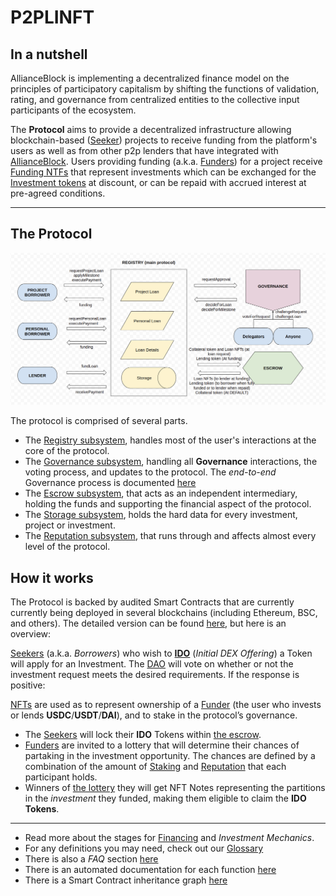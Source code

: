 # P2PLINFT

## In a nutshell
AllianceBlock is implementing a decentralized finance model on the principles of participatory capitalism by shifting the functions of validation, rating, and governance from centralized entities to the collective input participants of the ecosystem.

The **Protocol** aims to provide a decentralized infrastructure allowing blockchain-based ([Seeker](Glossary.md#seeker)) projects to receive funding from the platform's users as well as from other p2p lenders that have integrated with [AllianceBlock](https://allianceblock.io). Users providing funding (a.k.a. [Funders](Glossary.md#funder)) for a project receive [Funding NTFs](Glossary.md#funding-nft) that represent investments which can be exchanged for the [Investment tokens](Glossary.md#project-token) at discount, or can be repaid with accrued interest at pre-agreed conditions.

---

## The Protocol

![Protocol Graph](img/protocol.png)

The protocol is comprised of several parts.
* The [Registry subsystem](Registry.md), handles most of the user's interactions at the core of the protocol.
* The [Governance subsystem](DAO.md), handling all **Governance** interactions, the voting process, and updates to the protocol. The *end-to-end* Governance process is documented [here](DAO-endToEnd.md)
* The [Escrow subsystem](Escrow.md), that acts as an independent intermediary, holding the funds and supporting the financial aspect of the protocol.
* The [Storage subsystem](Storage.md), holds the hard data for every investment, project or investment.
* The [Reputation subsystem](Reputation.md), that runs through and affects almost every level of the protocol.

## How it works

The Protocol is backed by audited Smart Contracts that are currently currently being deployed in several blockchains (including Ethereum, BSC, and others). The detailed version can be found [here](Financing.md), but here is an overview:

[Seekers](Glossary.md#seeker) (a.k.a. *Borrowers*) who wish to [**IDO**](Glossary.md#ido) (*Initial DEX Offering*) a Token will apply for an Investment. The [DAO](Governance.md) will vote on whether or not the investment request meets the desired requirements. If the response is positive:


[NFTs](Glossary.md#funding-nft) are used as to represent ownership of a [Funder](Glossary.md#funder) (the user who invests or lends **USDC**/**USDT**/**DAI**), and to stake in the protocol’s governance.


* The [Seekers](Glossary.md#seeker) will lock their **IDO** Tokens within [the escrow](Escrow.md).
* [Funders](Glossary.md#funder) are invited to a lottery that will determine their chances of partaking in the investment opportunity. The chances are defined by a combination of the amount of [Staking](Glossary.md#staking) and [Reputation](Reputation.md) that each participant holds.
* Winners of [the lottery](Glossary.md#ticket-lottery) they will get NFT Notes representing the partitions in the *investment* they funded, making them eligible to claim the **IDO Tokens**.

---

* Read more about the stages for [Financing](Financing.md) and *Investment Mechanics*.
* For any definitions you may need, check out our [Glossary](Glossary.md)
* There is also a *FAQ* section [here](FAQ.md)
* There is an automated documentation for each function [here](../doc-gen/README.md)
* There is a Smart Contract inheritance graph [here](img/mvp-inheritance-graph.png)
